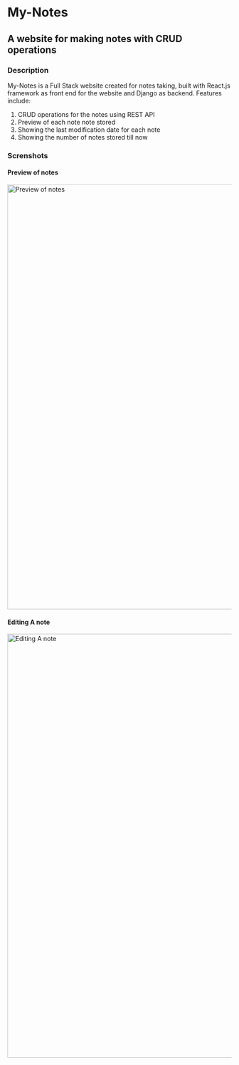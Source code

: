 # My-Notes
## A website for making notes with CRUD operations

### Description
My-Notes is a Full Stack website created for notes taking, built with React.js framework as front end for the website and Django as backend. Features include: 

1. CRUD operations for the notes using REST API
2. Preview of each note note stored
3. Showing the last modification date for each note
4. Showing the number of notes stored till now

### Screnshots
#### Preview of notes

<img width="954" alt="Preview of notes" src="https://github.com/DSam327/My-Notes/assets/113661235/78b2c0bd-4885-4096-ba37-34e5f259bb5d">

#### Editing A note

<img width="952" alt="Editing A note" src="https://github.com/DSam327/My-Notes/assets/113661235/af7a1f57-3e79-4240-b08d-7a17e1500e45">




